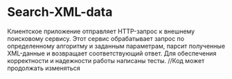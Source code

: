 # Search-XML-data
Клиентское приложение отправляет HTTP-запрос к внешнему поисковому сервису. Этот сервис
обрабатывает запрос по определенному алгоритму и заданным параметрам, парсит полученные
XML-данные и возвращает соответствующий ответ. Для обеспечения корректности и надежности работы написаны тесты.
//Код может продолжать изменяться
